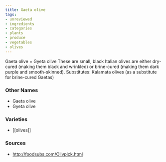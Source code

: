 ```yaml
---
title: Gaeta olive
tags:
- unreviewed
- ingredients
- categories
- plants
- produce
- vegetables
- olives
---
```

Gaeta olive = Gyeta olive These are small, black Italian olives are either dry-cured (making them black and wrinkled) or brine-cured (making them dark purple and smooth-skinned). Substitutes: Kalamata olives (as a substitute for brine-cured Gaetas)

### Other Names

* Gaeta olive
* Gyeta olive

### Varieties

* [[olives]]

### Sources
* http://foodsubs.com/Olivpick.html

